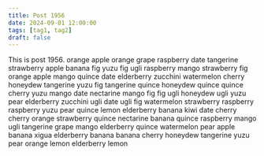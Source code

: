 ```yaml
---
title: Post 1956
date: 2024-09-01 12:00:00
tags: [tag1, tag2]
draft: false
---
```

This is post 1956.
orange
apple
orange
grape
raspberry
date
tangerine
strawberry
apple
banana
fig
yuzu
fig
ugli
raspberry
mango
strawberry
fig
orange
apple
mango
quince
date
elderberry
zucchini
watermelon
cherry
honeydew
tangerine
yuzu
fig
tangerine
quince
honeydew
quince
quince
cherry
yuzu
mango
date
nectarine
mango
fig
fig
ugli
honeydew
ugli
yuzu
pear
elderberry
zucchini
ugli
date
ugli
fig
watermelon
strawberry
raspberry
raspberry
yuzu
pear
quince
lemon
elderberry
banana
kiwi
date
cherry
cherry
orange
strawberry
quince
nectarine
banana
quince
raspberry
mango
ugli
tangerine
grape
mango
elderberry
quince
watermelon
pear
apple
banana
xigua
elderberry
banana
banana
cherry
honeydew
tangerine
yuzu
pear
orange
lemon
elderberry
lemon
